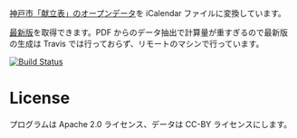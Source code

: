 [神戸市「献立表」のオープンデータ](http://www.city.kobe.lg.jp/child/school/lunch/kyusyoku/kondate_shiyousyokuhin.html)を iCalendar ファイルに変換しています。

[最新版](https://hkwi.github.io/kcsl/)を取得できます。PDF からのデータ抽出で計算量が重すぎるので最新版の生成は Travis では行っておらず、リモートのマシンで行っています。

[![Build Status](https://travis-ci.org/hkwi/kcsl.svg?branch=master)](https://travis-ci.org/hkwi/kcsl) 

# License
プログラムは Apache 2.0 ライセンス、データは CC-BY ライセンスにします。
